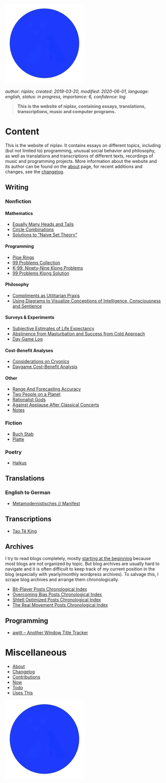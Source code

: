 ![Sol Plav](./favicon.png "kakja kjerbas unjobares")

*author: niplav, created: 2019-03-20, modified: 2020-06-01, language: english, status: in progress, importance: 6, confidence: log*

> __This is the website of niplav, containing essays, translations,
> transcriptions, music and computer programs.__

Content
=======

This is the website of niplav. It contains essays on different topics,
including (but not limited to) programming, unusual social behavior and
philosophy, as well as translations and transcriptions of different texts,
recordings of music and programming projects. More information about
the website and its author can be found on the [about](./about.md) page,
for recent additions and changes, see the [changelog](./changelog.md).

Writing
-------

### Nonfiction

#### Mathematics

* [Equally Many Heads and Tails](./equally_many_heads_and_tails.md)
* [Circle Combinations](./circle_combinations.md)
* [Solutions to “Naive Set Theory”](./naive_set_theory_solutions.md)

#### Programming

* [Pipe Rings](./pipe_rings.md)
* [99 Problems Collection](./99_problems_collection.md)
* [K-99: Ninety-Nine Klong Problems](./99_klong_problems.md)
* [99 Problems Klong Solution](./99_problems_klong_solution.md)

#### Philosophy

* [Compliments as Utilitarian Praxis](./utilitarian_compliments.md)
* [Using Diagrams to Visualize Conceptions of Intelligence, Consciousness and Sentience](./consciousness_diagram.md)

#### Surveys & Experiments

* [Subjective Estimates of Life Expectancy](./estimated_life_expectancy.md)
* [Abstinence from Masturbation and Success from Cold Approach](./masturbation_and_attractiveness.md)
* [Day Game Log](./daygame_log.md)

#### Cost-Benefit Analyses

* [Considerations on Cryonics](./considerations_on_cryonics.md)
* [Daygame Cost-Benefit Analysis](./daygame_cost_benefit.md)

#### Other

* [Range And Forecasting Accuracy](./range_and_forecasting_accuracy.md)
* [Two People on a Planet](./two_people_on_a_planet.md)
* [Rationalist Gods](./rationalist_gods.md)
* [Against Applause After Classical Concerts](./against_applause.md)
* [Notes](./notes.md)

### Fiction

* [Buch Stab](./buch_stab.md)
* [Platte](./platte.md)

### Poetry

* [Haikus](./haiku.md)

Translations
------------

### English to German

* [Metamodernistisches // Manifest](./metamodernistisches_manifest.md)

Transcriptions
--------------

* [Tao Tê King](./tao_te_king.md)

Archives
--------

I try to read blogs completely, mostly [starting at the
beginning](https://entirelyuseless.com/2018/06/12/start-at-the-beginning/ "Start at the Beginning")
because most blogs are not organized by
topic. But blog archives are usually hard to navigate and it is often
difficult to keep track of my current position in the blog (especially
with yearly/monthly wordpress archives). To salvage this, I scrape blog
archives and arrange them chronologically.

* [Bit-Player Posts Chronological Index](./bp_chrono.md)
* [Overcoming Bias Posts Chronological Index](./ob_chrono.md)
* [Shtetl Optimized Posts Chronological Index](./so_chrono.md)
* [The Real Movement Posts Chronological Index](./trm_chrono.md)

Programming
-----------

* [awitt – Another Window Title Tracker](./awitt.md)

Miscellaneous
=============

* [About](./about.md)
* [Changelog](./changelog.md)
* [Contributions](./contributions.md)
* [Now](./now.md)
* [Todo](./todo.md)
* [Uses This](./uses_this.md)

![Sol Plav](./favicon.png "kakja kjerbas unjobares")
